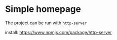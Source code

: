 # Simple homepage

The project can be run with `http-server`

install: https://www.npmjs.com/package/http-server
 
